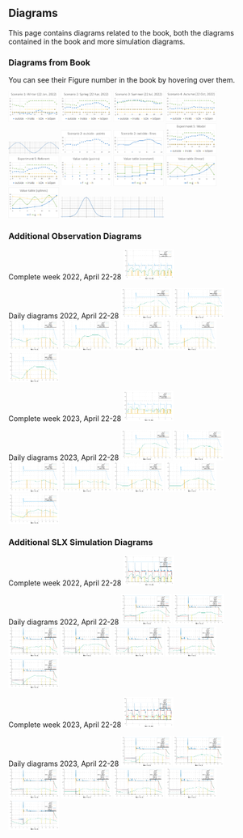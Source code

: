 ## Diagrams

This page contains diagrams related to the book, both the diagrams contained in the book and more simulation diagrams.

### Diagrams from Book
You can see their Figure number in the book by hovering over them.

[<img src="Figure_2_5a.png" alt="Figure 2.5a" width="100">](Figure_2_5a.png)
[<img src="Figure_2_5b.png" alt="Figure 2.5b" width="100">](Figure_2_5b.png)
[<img src="Figure_2_5c.png" alt="Figure 2.5c" width="100">](Figure_2_5c.png)
[<img src="Figure_2_5d.png" alt="Figure 2.5d" width="100">](Figure_2_5d.png)
[<img src="Figure_2_7.png" alt="Figure 2.7" width="100">](Figure_2_7.png)
[<img src="Figure_2_11a.png" alt="Figure 2.11a" width="100">](Figure_2_11a.png)
[<img src="Figure_2_11b.png" alt="Figure 2.11b" width="100">](Figure_2_11b.png)
[<img src="Figure_3_4a.png" alt="Figure 3.4a" width="100">](Figure_3_4a.png)
[<img src="Figure_3_4b.png" alt="Figure 3.4b" width="100">](Figure_3_4b.png)
[<img src="Figure_4_4a.png" alt="Figure 4.4a" width="100">](Figure_4_4a.png)
[<img src="Figure_4_4b.png" alt="Figure 4.4b" width="100">](Figure_4_4b.png)
[<img src="Figure_4_4c.png" alt="Figure 4.4c" width="100">](Figure_4_4c.png)
[<img src="Figure_4_4d.png" alt="Figure 4.4d" width="100">](Figure_4_4d.png)
[<img src="Figure_4_6a.png" alt="Figure 4.6a" width="100">](Figure_4_6a.png)
[<img src="Figure_4_6b.png" alt="Figure 4.6b" width="100">](Figure_4_6b.png)

### Additional Observation Diagrams
Complete week 2022, April 22-28
[<img src="RoomObserved2022April22-28.pdf" alt="Observed Room Data 2022, April 22-28" width="100">](RoomObserved2022April22-28.pdf)

Daily diagrams 2022, April 22-28
[<img src="RoomObserved2022April22.pdf" alt="Observed Room Data 2022, April 22" width="100">](RoomObserved2022April22.pdf)
[<img src="RoomObserved2022April23.pdf" alt="Observed Room Data 2022, April 23" width="100">](RoomObserved2022April23.pdf)
[<img src="RoomObserved2022April24.pdf" alt="Observed Room Data 2022, April 24" width="100">](RoomObserved2022April24.pdf)
[<img src="RoomObserved2022April25.pdf" alt="Observed Room Data 2022, April 25" width="100">](RoomObserved2022April25.pdf)
[<img src="RoomObserved2022April26.pdf" alt="Observed Room Data 2022, April 26" width="100">](RoomObserved2022April26.pdf)
[<img src="RoomObserved2022April27.pdf" alt="Observed Room Data 2022, April 27" width="100">](RoomObserved2022April27.pdf)
[<img src="RoomObserved2022April28.pdf" alt="Observed Room Data 2022, April 28" width="100">](RoomObserved2022April28.pdf)

Complete week 2023, April 22-28
[<img src="RoomObserved2023April22-28.pdf" alt="Observed Room Data 2023, April 22-28" width="100">](RoomObserved2023April22-28.pdf)

Daily diagrams 2023, April 22-28
[<img src="RoomObserved2023April22.pdf" alt="Observed Room Data 2023, April 22" width="100">](RoomObserved2023April22.pdf)
[<img src="RoomObserved2023April23.pdf" alt="Observed Room Data 2023, April 23" width="100">](RoomObserved2023April23.pdf)
[<img src="RoomObserved2023April24.pdf" alt="Observed Room Data 2023, April 24" width="100">](RoomObserved2023April24.pdf)
[<img src="RoomObserved2023April25.pdf" alt="Observed Room Data 2023, April 25" width="100">](RoomObserved2023April25.pdf)
[<img src="RoomObserved2023April26.pdf" alt="Observed Room Data 2023, April 26" width="100">](RoomObserved2023April26.pdf)
[<img src="RoomObserved2023April27.pdf" alt="Observed Room Data 2023, April 27" width="100">](RoomObserved2023April27.pdf)
[<img src="RoomObserved2023April28.pdf" alt="Observed Room Data 2023, April 28" width="100">](RoomObserved2023April28.pdf)

### Additional SLX Simulation Diagrams
Complete week 2022, April 22-28
[<img src="RoomChart2022April22-28.pdf" alt="Chart Room Data 2022, April 22-28" width="100">](RoomChart2022April22-28.pdf)

Daily diagrams 2022, April 22-28
[<img src="RoomChart2022April22.pdf" alt="Simulated Room Data 2022, April 22" width="100">](RoomChart2022April22.pdf)
[<img src="RoomChart2022April23.pdf" alt="Simulated Room Data 2022, April 23" width="100">](RoomChart2022April23.pdf)
[<img src="RoomChart2022April24.pdf" alt="Simulated Room Data 2022, April 24" width="100">](RoomChart2022April24.pdf)
[<img src="RoomChart2022April25.pdf" alt="Simulated Room Data 2022, April 25" width="100">](RoomChart2022April25.pdf)
[<img src="RoomChart2022April26.pdf" alt="Simulated Room Data 2022, April 26" width="100">](RoomChart2022April26.pdf)
[<img src="RoomChart2022April27.pdf" alt="Simulated Room Data 2022, April 27" width="100">](RoomChart2022April27.pdf)
[<img src="RoomChart2022April28.pdf" alt="Simulated Room Data 2022, April 28" width="100">](RoomChart2022April28.pdf)

Complete week 2023, April 22-28
[<img src="RoomChart2023April22-28.pdf" alt="Chart Room Data 2023, April 22-28" width="100">](RoomChart2023April22-28.pdf)

Daily diagrams 2023, April 22-28
[<img src="RoomChart2023April22.pdf" alt="Simulated Room Data 2023, April 22" width="100">](RoomChart2023April22.pdf)
[<img src="RoomChart2023April23.pdf" alt="Simulated Room Data 2023, April 23" width="100">](RoomChart2023April23.pdf)
[<img src="RoomChart2023April24.pdf" alt="Simulated Room Data 2023, April 24" width="100">](RoomChart2023April24.pdf)
[<img src="RoomChart2023April25.pdf" alt="Simulated Room Data 2023, April 25" width="100">](RoomChart2023April25.pdf)
[<img src="RoomChart2023April26.pdf" alt="Simulated Room Data 2023, April 26" width="100">](RoomChart2023April26.pdf)
[<img src="RoomChart2023April27.pdf" alt="Simulated Room Data 2023, April 27" width="100">](RoomChart2023April27.pdf)
[<img src="RoomChart2023April28.pdf" alt="Simulated Room Data 2023, April 28" width="100">](RoomChart2023April28.pdf)
